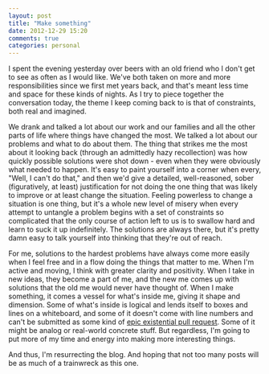 ```yaml
---
layout: post
title: "Make something"
date: 2012-12-29 15:20
comments: true
categories: personal
---
```

I spent the evening yesterday over beers with an old friend who I don't get to see as often as I would like. We've both taken on more and more responsibilities since we first met years back, and that's meant less time and space for these kinds of nights.  As I try to piece together the conversation today, the theme I keep coming back to is that of constraints, both real and imagined.<!-- more -->

We drank and talked a lot about our work and our families and all the other parts of life where things have changed the most.  We talked a lot about our problems and what to do about them.  The thing that strikes me the most about it looking back (through an admittedly hazy recollection) was how quickly possible solutions were shot down - even when they were obviously what needed to happen.  It's easy to paint yourself into a corner when every, "Well, I can't do that," and then we'd give a detailed, well-reasoned, sober (figuratively, at least) justification for not doing the one thing that was likely to improve or at least change the situation.  Feeling powerless to change a situation is one thing, but it's a whole new level of misery when every attempt to untangle a problem begins with a set of constraints so complicated that the only course of action left to us is to swallow hard and learn to suck it up indefinitely.  The solutions are always there, but it's pretty damn easy to talk yourself into thinking that they're out of reach.

For me, solutions to the hardest problems have always come more easily when I feel free and in a flow doing the things that matter to me.  When I'm active and moving, I think with greater clarity and positivity.  When I take in new ideas, they become a part of me, and the new me comes up with solutions that the old me would never have thought of.  When I make something, it comes a vessel for what's inside me, giving it shape and dimension.  Some of what's inside is logical and lends itself to boxes and lines on a whiteboard, and some of it doesn't come with line numbers and can't be submitted as some kind of [epic existential pull request](http://epicpullrequests.tumblr.com/).  Some of it might be analog or real-world concrete stuff.  But regardless, I'm going to put more of my time and energy into making more interesting things.

And thus, I'm resurrecting the blog.  And hoping that not too many posts will be as much of a trainwreck as this one.
